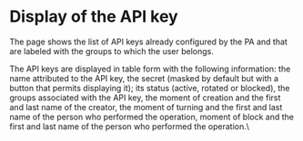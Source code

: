 # Display of the API key

The page shows the list of API keys already configured by the PA and that are labeled with the groups to which the user belongs.

The API keys are displayed in table form with the following information: the name attributed to the API key, the secret (masked by default but with a button that permits displaying it); its status (active, rotated or blocked), the groups associated with the API key, the moment of creation and the first and last name of the creator, the moment of turning and the first and last name of the person who performed the operation, moment of block and the first and last name of the person who performed the operation.\\

<figure><img src="../../../../.gitbook/assets/image (17).png" alt=""><figcaption></figcaption></figure>

